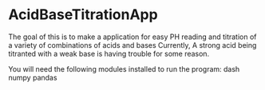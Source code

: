 # AcidBaseTitrationApp
The goal of this is to make a application for easy PH reading and titration of a variety of combinations of acids and bases Currently,
A strong acid being titranted with a weak base is having trouble for some reason. 

You will need the following modules installed to run the program:
dash
numpy
pandas
